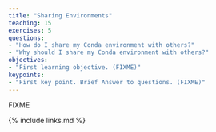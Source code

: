 ```yaml
---
title: "Sharing Environments"
teaching: 15
exercises: 5
questions:
- "How do I share my Conda environment with others?"
- "Why should I share my Conda environment with others?"
objectives:
- "First learning objective. (FIXME)"
keypoints:
- "First key point. Brief Answer to questions. (FIXME)"
---
```

FIXME

{% include links.md %}

